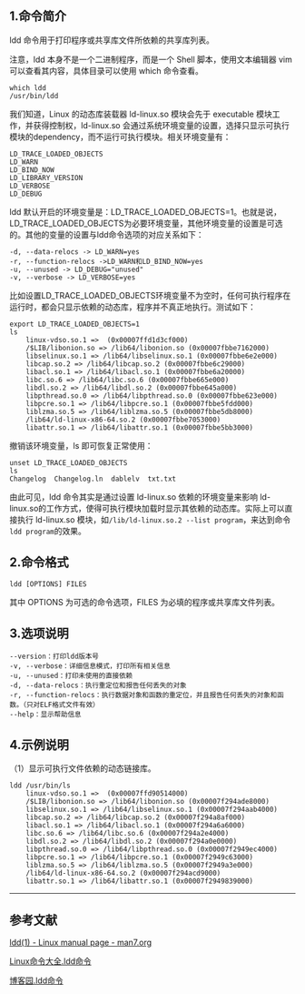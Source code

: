 ## 1.命令简介
ldd 命令用于打印程序或共享库文件所依赖的共享库列表。

注意，ldd 本身不是一个二进制程序，而是一个 Shell 脚本，使用文本编辑器 vim 可以查看其内容，具体目录可以使用 which 命令查看。
```shell
which ldd
/usr/bin/ldd
```

我们知道，Linux 的动态库装载器 ld-linux.so 模块会先于 executable 模块工作，并获得控制权，ld-linux.so 会通过系统环境变量的设置，选择只显示可执行模块的dependency，而不运行可执行模块。相关环境变量有：
```
LD_TRACE_LOADED_OBJECTS
LD_WARN
LD_BIND_NOW
LD_LIBRARY_VERSION
LD_VERBOSE
LD_DEBUG
```
ldd 默认开启的环境变量是：LD_TRACE_LOADED_OBJECTS=1。也就是说，LD_TRACE_LOADED_OBJECTS为必要环境变量，其他环境变量的设置是可选的。其他的变量的设置与ldd命令选项的对应关系如下：
```
-d, --data-relocs -> LD_WARN=yes
-r, --function-relocs ->LD_WARN和LD_BIND_NOW=yes
-u, --unused -> LD_DEBUG="unused"
-v, --verbose -> LD_VERBOSE=yes
```
比如设置LD_TRACE_LOADED_OBJECTS环境变量不为空时，任何可执行程序在运行时，都会只显示依赖的动态库，程序并不真正地执行。测试如下：
```
export LD_TRACE_LOADED_OBJECTS=1
ls
	linux-vdso.so.1 =>  (0x00007ffd1d3cf000)
	/$LIB/libonion.so => /lib64/libonion.so (0x00007fbbe7162000)
	libselinux.so.1 => /lib64/libselinux.so.1 (0x00007fbbe6e2e000)
	libcap.so.2 => /lib64/libcap.so.2 (0x00007fbbe6c29000)
	libacl.so.1 => /lib64/libacl.so.1 (0x00007fbbe6a20000)
	libc.so.6 => /lib64/libc.so.6 (0x00007fbbe665e000)
	libdl.so.2 => /lib64/libdl.so.2 (0x00007fbbe645a000)
	libpthread.so.0 => /lib64/libpthread.so.0 (0x00007fbbe623e000)
	libpcre.so.1 => /lib64/libpcre.so.1 (0x00007fbbe5fdd000)
	liblzma.so.5 => /lib64/liblzma.so.5 (0x00007fbbe5db8000)
	/lib64/ld-linux-x86-64.so.2 (0x00007fbbe7053000)
	libattr.so.1 => /lib64/libattr.so.1 (0x00007fbbe5bb3000)
```
撤销该环境变量，ls 即可恢复正常使用：
```
unset LD_TRACE_LOADED_OBJECTS
ls
Changelog  Changelog.ln  dablelv  txt.txt
```
由此可见，ldd 命令其实是通过设置 ld-linux.so 依赖的环境变量来影响 ld-linux.so的工作方式，使得可执行模块加载时显示其依赖的动态库。实际上可以直接执行 ld-linux.so 模块，如`/lib/ld-linux.so.2 --list program`，来达到命令`ldd program`的效果。

## 2.命令格式
```shell
ldd [OPTIONS] FILES
```
其中 OPTIONS 为可选的命令选项，FILES 为必填的程序或共享库文件列表。

## 3.选项说明
```
--version：打印ldd版本号
-v, --verbose：详细信息模式，打印所有相关信息
-u, --unused：打印未使用的直接依赖
-d, --data-relocs：执行重定位和报告任何丢失的对象
-r, --function-relocs：执行数据对象和函数的重定位，并且报告任何丢失的对象和函数。（只对ELF格式文件有效）
--help：显示帮助信息
```

## 4.示例说明
（1）显示可执行文件依赖的动态链接库。
```shell
ldd /usr/bin/ls
	linux-vdso.so.1 =>  (0x00007ffd90514000)
	/$LIB/libonion.so => /lib64/libonion.so (0x00007f294ade8000)
	libselinux.so.1 => /lib64/libselinux.so.1 (0x00007f294aab4000)
	libcap.so.2 => /lib64/libcap.so.2 (0x00007f294a8af000)
	libacl.so.1 => /lib64/libacl.so.1 (0x00007f294a6a6000)
	libc.so.6 => /lib64/libc.so.6 (0x00007f294a2e4000)
	libdl.so.2 => /lib64/libdl.so.2 (0x00007f294a0e0000)
	libpthread.so.0 => /lib64/libpthread.so.0 (0x00007f2949ec4000)
	libpcre.so.1 => /lib64/libpcre.so.1 (0x00007f2949c63000)
	liblzma.so.5 => /lib64/liblzma.so.5 (0x00007f2949a3e000)
	/lib64/ld-linux-x86-64.so.2 (0x00007f294acd9000)
	libattr.so.1 => /lib64/libattr.so.1 (0x00007f2949839000)
```

---
## 参考文献
[ldd(1) - Linux manual page - man7.org](http://man7.org/linux/man-pages/man1/ldd.1.html)

[Linux命令大全.ldd命令](http://man.linuxde.net/ldd)

[博客园.ldd命令](https://www.cnblogs.com/wanghetao/p/3779611.html)

<Vssue title="ldd" />
